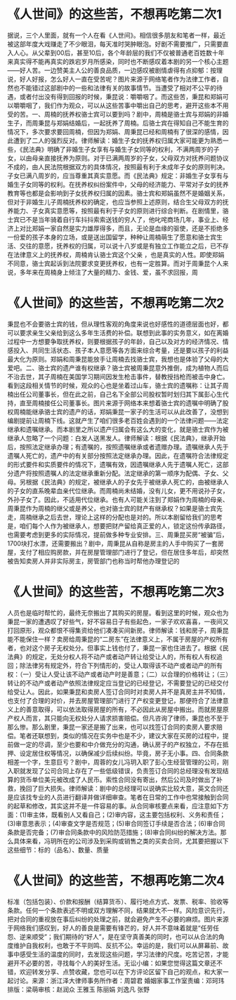 # 《人世间》的这些苦，不想再吃第二次1

据说，三个人里面，就有一个人在看《人世间》。相信很多朋友和笔者一样，最近被这部年度大戏赚走了不少眼泪，每天准时哭肿眼泡。好剧不需要推广，只需要直入人心。从父辈到00后，甚至10后，各个年龄层的我们不仅被普通老百姓数十年来真实得不能再真实的跌宕岁月所感染，同时也不断感叹着本剧的另一个核心主题——好人苦。一边赞美主人公的善良品质，一边感叹被剧情虐得有点抑郁：按理说，好人好报，怎么好人一直在受苦呢？图片来源于网络笔者作为法律工作者，自然也不能错过这部剧中的一些和法律有关的故事情节。当遭受了相对不公平的待遇，或者付出没有得到回报的时候，秉昆说：嚼嚼咽了。而这些苦，秉昆和郑娟可以嚼嚼咽了，我们作为观众，可以从这些苦事中嚼出自己的思考，避开这些本不用受的苦。一、周楠的抚养权骆士宾可以要到吗？剧中，周楠是骆士宾与郑娟的非婚生子，而周秉昆与郑娟结婚后，一起抚养了周楠。后骆士宾在得知自己不能生育的情况下，多次要求要回周楠，但因为郑娟、周秉昆已经和周楠有了很深的感情，因此遭到了二人的强烈反对。律师解读：婚生子女的抚养权归属大家可能更为熟悉一些，《民法典》明确了非婚生子女享有与婚生子女同等的权利，不满两周岁的子女，以由母亲直接抚养为原则。对于已满两周岁的子女，父母双方对抚养问题协议不成的，由人民法院根据双方的具体情况，按照最有利于未成年子女的原则判决。子女已满八周岁的，应当尊重其真实意愿。而《民法典》规定：非婚生子女享有与婚生子女同等的权利。在抚养权纠纷案件中，父母的经济能力、平常对子女的抚养教育等也都是会影响到子女抚养权归属的因素。骆士宾和郑娟虽然不是婚姻关系，但对于非婚生儿子周楠抚养权的确定，也应当参照上述原则，结合生父母双方的抚养能力、子女真实意愿等，按照最有利于子女的原则进行综合判断。在剧情里，骆士宾已不是当年骑着自行车抖抖索索送钱的穷人了，他叱咤商场几年，事业上、经济上对比郑娟一家自然是实力雄厚得多，而且，无论是血缘的驱使，还是不拒绝多一份爱的孩子本身的立场，或是送出国留学，种种让周楠萌生了愿意和骆士宾生活、交往的意愿，抚养权的归属，可以说十八岁或是有独立工作能立之后，已不存在法律意义上的抚养权，周楠肯认骆士宾这个父亲 ，也是真实的人性。即使郑娟不同意，骆士宾起诉到法院要求变更抚养权，也有一定胜算。而对于周秉昆个人来说，多年来在周楠身上倾注了大量的精力、金钱、爱，虽不求回报，周

# 《人世间》的这些苦，不想再吃第二次2

秉昆也不会要骆士宾的钱，但从理性客观的角度来说也好感性的道德层面也好，都可以要求亲生父亲给到这么多年生活费的补偿。联想到此事的实务意义，如在离婚过程中一方想要争取抚养权，则要根据孩子的年龄，自己以及对方的经济情况、情感投入、共同生活状态、孩子本人意愿等各方面来综合考量，还是要以孩子的利益最大化为原则。郑娟和周秉昆能放手让周楠去找骆士宾，我想也是体验了父母的大爱吧。二、骆士宾的遗产谁有权继承？骆士宾被周秉昆意外推倒，成为植物人而后不治去世，其子周楠在美国学习期间因发生枪击事件，替教授挡枪而被击中身亡。看到这段相关情节的时候，观众的心也是坐着过山车，骆士宾的遗嘱称：让其子周楠出任公司董事长，但在此之前，自己名下全部公司股权暂时划归其下属彭心生代持，直至周楠接任公司董事长。图片来源于网络本来想着骆士宾的遗嘱中明确了股权周楠能继承骆士宾的遗产的话，郑娟秉昆一家子的生活可以从此改善了，没想到编剧提前让周楠下线。这就产生了咱们很多老百姓会遇到的一个法律问题——法定继承和遗嘱继承。而本剧里之所以遗产归属会有这么大的变化，就是骆士宾作为被继承人忽略了一个问题：白发人送黑发人。律师解读：根据《民法典》，继承开始后，按照法定继承办理；有遗嘱的，按照遗嘱继承或者遗赠办理。遗嘱继承人先于遗嘱人死亡的，遗产中的有关部分按照法定继承办理。因此，在遗嘱符合法律规定的形式要件和实质要件的情况下，遗嘱有效，因遗嘱继承人先于遗嘱人死亡，这部分遗产将按照遗嘱人的法定继承重新分配。法定继承的第一顺序为配偶、子女、父母。另根据《民法典》的规定，被继承人的子女先于被继承人死亡的，由被继承人的子女的直系晚辈血亲代位继承。而周楠尚未结婚，没有儿女，更不用说孙子女，外孙子女了。因此，不适用代位继承。也有人可能关注到了郑娟作为周楠的母亲、周秉昆作为周楠的继父或是养父，也对骆士宾的财产有继承权？如果是骆士宾先走，周楠继承之后去世，理论上这样的分配也是对的。所以本剧留给我们的思考是，咱们每个人作为被继承人，想要把财产留给真正爱的人，锁定这份传承路径，也需要考虑到更多的实际情况，提前做多种专业安排。三、周秉昆买房“被骗”后，1700块打水漂，还需要搬出？剧中，周秉昆从自称是房主的人手中购买了一套房屋，支付了相应购房款，并在房屋管理部门进行了登记，但在居住多年后，却突然被告知卖房人并非实际房主，房管部门也称当时帮他办理登记的

# 《人世间》的这些苦，不想再吃第二次3

人员也是临时帮忙的，最终无奈搬出了其购买的房屋。看到这里的时候，观众也为秉昆一家的遭遇叹了好些气，好不容易日子有些起色，一家子欢欢喜喜，一夜间又打回原形，观众都恨不得集资给他们凑凑买间新房。律师解读：钱和房子，周秉昆能不能保住一样？卖房给周秉昆的“二房东”在法律意义上，不属于房屋的产权所有者，也对这个房子无权处分。但事实上钱也付了，秉昆一家也住进去了。根据《民法典》的规定，无处分权人将不动产或者动产转让给受让人的，所有权人有权追回；除法律另有规定外，符合下列情形的，受让人取得该不动产或者动产的所有权：（一）受让人受让该不动产或者动产时是善意；（二）以合理的价格转让；（三）转让的不动产或者动产依照法律规定应当登记的已经登记，不需要登记的已经交付给受让人。因此，如果秉昆和卖房人签订合同时对卖房人并不是真房主并不知情，也支付了合理的对价，并去房屋管理部门进行了产权变更登记，那便符合了法律意义上的善意取得，可以依法取得房屋的所有，不必因此从房屋中搬出。而就房屋原产权人而言，其只能向无权处分人请求损害赔偿。但凡咨询了律师，秉昆也不至于那么惨。那么剧里，秉昆一家还是搬了出来，也可以找签订合同的卖房人要求赔偿。笔者还联想到，类似的情况在实务中也是不少，建议大家在买房的过程中，提前做一定的尽调，至少也要和中介做充分的沟通，确认房子的产权独立，不存在抵押、设定居住权等情况，以确保减少后续纠纷。毕竟，房子无小事。四、合同条款相差一个字，生意巨亏？剧中，周蓉的女儿冯玥入职了彭心生经营管理的公司，刚入职就发现了公司合同上存在了一些低级错误，负责签订合同的总经理没有发现结算的货币单位美元被改成了人民币。索性合同没有寄出，然后公司及时做出了补救，挽回了巨大损失。律师解读：剧中的总经理可以说确实比较大意，英文合同还是应该找专业的人员进行翻译并做详细审查。笔者在日常的工作中也常接触到合同的起草和修改，其实这并不是一件容易的事。从合同审核要点来看，应注意如下方面：(1)审主体，既看别人又看自己；(2)审内容，这主要包括权利、义务和责任；(3)审意思表示；(4)审查文字是否规范；(5)审合同签订手续是否合法；(6)审合同条款是否完备；(7)审合同条款中的风险防范措施；(8)审合同纠纷的解决方法。那么具体来看，冯玥所在的公司涉及到采购或销售之类的买卖合同，尤其要把握以下这些细节：标的（品名）、数量、质量

# 《人世间》的这些苦，不想再吃第二次4

标准（包括包装）、价款和报酬（结算货币）、履行地点方式、发票、税率、验收等条款。任何一个条款表述不明或双方理解不同，结果就大不一样。风险意识先行，把对合同的重视放在事后纠纷的处理之前，就会避免产生不必要的麻烦。图片来源于网络我们感叹到，好人的善良是需要有锋芒的，好人并不意味着就是“任劳任怨、逆来顺受”；我们期待的“好人”，是在坚守真善美的同时，也可以从合法的角度维护自我权利，也敢于不平则鸣、反抗不公。幸运的是，我们可以从屏幕前、故事中感受生活的温度的同时，去发现这些问题，学习法律的尺度。吃苦记苦，才能避开不必要的苦，寻找每个人的美好生活。无讼小编：如果您觉得这篇文章还不错，欢迎转发分享、点赞收藏，您也可以在下方评论区留下自己的观点，和大家一起讨论。来源：浙江泽大律师事务所作者：周碧君 婚姻家事工作室责编：邓珂玮排版：梁萌审核：赵润众 王雅玉 陈丽娟 刘逸凡 张野

